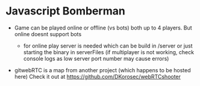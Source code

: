 # Javascript Bomberman

* Game can be played online or offline (vs bots) both up to 4 players. But online doesnt support bots 


  * for online play server is needed which can be build in /server or just starting the binary in serverFiles
  (if multiplayer is not working, check console logs as low server port number may cause errors)



* gitwebRTC is a map from another project (which happens to be hosted here)
Check it out at https://github.com/DKorosec/webRTCshooter